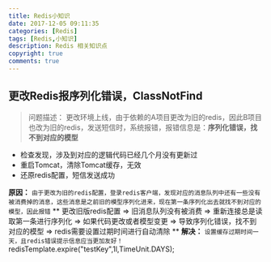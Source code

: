 ```yaml
---
title: Redis小知识
date: 2017-12-05 09:11:35
categories: [Redis]
tags: [Redis,小知识]
description: Redis 相关知识点
copyright: true
comments: true
---
```

<!-- more -->

##  更改Redis报序列化错误，ClassNotFind
> 问题描述： 更改环境上线，由于依赖的A项目更改为旧的redis，因此B项目也改为旧的redis，发送短信时，系统报错，报错信息是：**序列化错误，找不到对应的模型**

* 检查发现，涉及到对应的逻辑代码已经几个月没有更新过
* 重启Tomcat，清除Tomcat缓存，无效
* 还原redis配置，短信发送成功

**原因：** `由于更改为旧的redis配置，登录redis客户端，发现对应的消息队列中还有一些没有被消费掉的消息，这些消息是之前旧的模型序列化进来，现在第一条序列化出去就找不到对应的模型，因此报错`
** 更改旧版redis配置 &rArr; 旧消息队列没有被消费 &rArr; 重新连接总是读取第一条进行序列化 &rArr; 如果代码更改或者模型变更 &rArr; 导致序列化错误，找不到对应的模型 &rArr; redis需要设置过期时间进行自动清除 **
**解决：**
`设置缓存过期时间一天，且redis错误提示信息应当更加友好！`
redisTemplate.expire("testKey",1l,TimeUnit.DAYS);